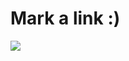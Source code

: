 # Mark a link :)

![](https://github.com/RomanistHere/MarkALink-Website/tree/master/images/MarkALink-low.gif)
